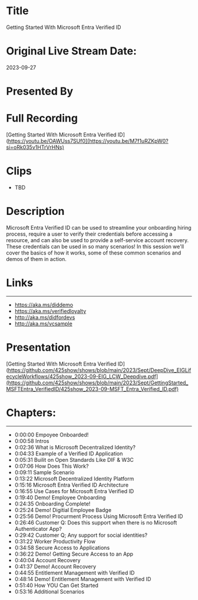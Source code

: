 # Title
Getting Started With Microsoft Entra Verified ID

# Original Live Stream Date:
2023-09-27

# Presented By 


# Full Recording
[Getting Started With Microsoft Entra Verified ID](https://youtu.be/OAWUss7SUf0](https://youtu.be/M7f1uRZKpW0?si=oRk035v1HTrVrHNs)

# Clips
- TBD
  
# Description
Microsoft Entra Verified ID can be used to streamline your onboarding hiring process, require a user to verify their credentials before accessing a resource, and can also be used to provide a self-service account recovery. These credentials can be used in so many scenarios! In this session we'll cover the basics of how it works, some of these common scenarios and demos of them in action. 

# Links
------------------------------------------
- https://aka.ms/diddemo 
- https://aka.ms/verifiedloyalty 
- http://aka.ms/didfordevs
- http://aka.ms/vcsample

# Presentation

[Getting Started With Microsoft Entra Verified ID](https://github.com/425show/shows/blob/main/2023/Sept/DeepDive_EIGLifecycleWorkflows/425show_2023-09-EIG_LCW_Deepdive.pdf](https://github.com/425show/shows/blob/main/2023/Sept/GettingStarted_MSFTEntra_VerifiedID/425show_2023-09-MSFT_Entra_Verified_ID.pdf)

# Chapters:
---------------------------
- 0:00:00 Empoyee Onboarded!
- 0:00:58 Intros
- 0:02:36 What is Microsoft Decentralized Identity?
- 0:04:33 Example of a Verified ID Application 
- 0:05:31 Builit on Open Standards Like DIF & W3C
- 0:07:06 How Does This Work?
- 0:09:11 Sample Scenario
- 0:13:22 Microsoft Decentralized Identity Platform
- 0:15:16 Microsoft Entra Verified ID Architecture
- 0:16:55 Use Cases for Microsoft Entra Verified ID
- 0:19:40 Demo! Employee Onboarding
- 0:24:35 Onboarding Complete!
- 0:25:24 Demo! Digitial Employee Badge
- 0:25:56 Demo! Procurment Process Using Microsoft Entra Verified ID
- 0:26:46 Customer Q: Does this support when there is no Microsoft Authenticator App?
- 0:29:42 Customer Q; Any support for social identities?
- 0:31:22 Worker Productivity Flow
- 0:34:58 Secure Access to Applications
- 0:36:22 Demo! Getting Secure Access to an App
- 0:40:04 Account Recovery
- 0:41:37 Demo! Account Recovery
- 0:44:55 Entitlement Management with Verified ID
- 0:48:14 Demo! Entitlement Management with Verified ID
- 0:51:40 How YOU Can Get Started
- 0:53:16 Additional Scenarios
